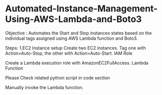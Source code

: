 # Automated-Instance-Management-Using-AWS-Lambda-and-Boto3

Objective : Automates the Start and Stop instances states based on the individual tags assigned using AWS Lambda function and Boto3.

Steps:
1.EC2 Instance setup
  Create two EC2 instances.
Tag one with Action=Auto-Stop, the other with Action=Auto-Start.
IAM Role

Create a Lambda execution role with AmazonEC2FullAccess.
Lambda Function

Please Check related python script in code section

Manually invoke the Lambda function.
